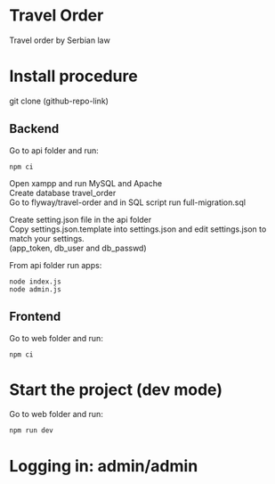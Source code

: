# Travel Order
Travel order by Serbian law

# Install procedure

git clone (github-repo-link)

## Backend

Go to api folder and run:

```
npm ci
```
Open xampp and run MySQL and Apache  
Create database travel_order   
Go to flyway/travel-order and in SQL script run full-migration.sql

Create setting.json file in the api folder  
Copy settings.json.template into settings.json and edit settings.json to match your settings.  
(app_token, db_user and db_passwd)

From api folder run apps:

```
node index.js
node admin.js
```

## Frontend

Go to web folder and run:

```
npm ci
```

# Start the project (dev mode)

Go to web folder and run:

```
npm run dev
```

# Logging in: admin/admin

